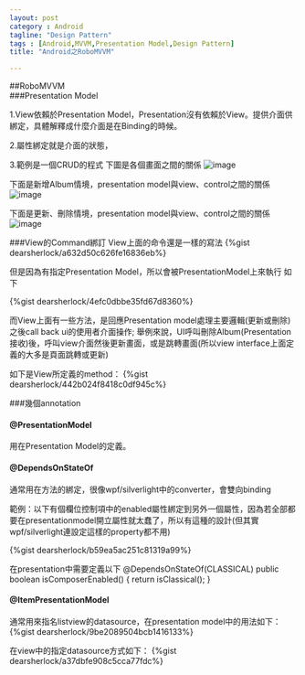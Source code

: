 ```yaml
---
layout: post
category : Android 
tagline: "Design Pattern"
tags : [Android,MVVM,Presentation Model,Design Pattern]
title: "Android之RoboMVVM"

---
```


##RoboMVVM  
###Presentation Model  

1.View依賴於Presentation Model，Presentation沒有依賴於View。提供介面供綁定，具體解釋成什麼介面是在Binding的時候。

2.屬性綁定就是介面的狀態，

3.範例是一個CRUD的程式
下圖是各個畫面之間的關係
![image](https://farm9.staticflickr.com/8588/15268228253_9a9d02f1a5_o.png)

下面是新增Album情境，presentation model與view、control之間的關係
![image](https://farm8.staticflickr.com/7516/15894025321_c4ae69a9b6_o.png)

下面是更新、刪除情境，presentation model與view、control之間的關係
![image](https://farm8.staticflickr.com/7580/15708870340_1cd69f0c1c_o.png)

###View的Command綁訂
View上面的命令還是一樣的寫法
{%gist dearsherlock/a632d50c626fe16836eb%}

但是因為有指定Presentation Model，所以會被PresentationModel上來執行
如下

{%gist dearsherlock/4efc0dbbe35fd67d8360%}

而View上面有一些方法，是回應Presentation model處理主要邏輯(更新或刪除)
之後call back ui的使用者介面操作; 舉例來說，UI呼叫刪除Album(Presentation接收)後，呼叫view介面然後更新畫面，或是跳轉畫面(所以view interface上面定義的大多是頁面跳轉或更新)

如下是View所定義的method：
{%gist dearsherlock/442b024f8418c0df945c%}

###幾個annotation

#### @PresentationModel
用在Presentation Model的定義。

#### @DependsOnStateOf

通常用在方法的綁定，很像wpf/silverlight中的converter，會雙向binding

範例：以下有個欄位控制項中的enabled屬性綁定到另外一個屬性，因為若全部都要在presentationmodel開立屬性就太蠢了，所以有這種的設計(但其實wpf/silverlight連設定這樣的property都不用)

{%gist dearsherlock/b59ea5ac251c81319a99%}

在presentation中需要定義以下
@DependsOnStateOf(CLASSICAL)
    public boolean isComposerEnabled() {
        return isClassical();
    }
    
    
#### @ItemPresentationModel
通常用來指名listview的datasource，在presentation model中的用法如下：
{%gist dearsherlock/9be2089504bcb1416133%}

在view中的指定datasource方式如下：
{%gist dearsherlock/a37dbfe908c5cca77fdc%}
